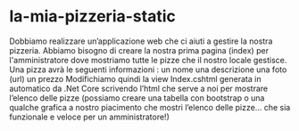 # la-mia-pizzeria-static

Dobbiamo realizzare un’applicazione web che ci aiuti a gestire la nostra pizzeria.
Abbiamo bisogno di creare la nostra prima pagina (index) per l'amministratore dove mostriamo tutte le pizze che il nostro locale gestisce.
Una pizza avrà le seguenti informazioni :
un nome
una descrizione
una foto (url)
un prezzo
Modifichiamo quindi la view Index.cshtml generata in automatico da .Net Core scrivendo l’html che serve a noi per mostrare l’elenco delle pizze (possiamo creare una tabella con bootstrap o una qualche grafica a nostro piacimento che mostri l’elenco delle pizze... che sia funzionale e veloce per un amministratore!)

